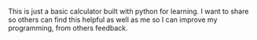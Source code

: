 This is just a basic calculator built with python for learning. I want to share so others can find this helpful as well as me so I can improve my programming, from others feedback.
